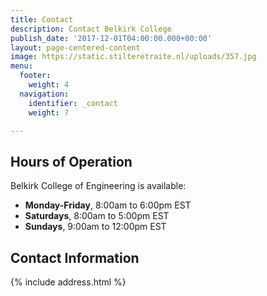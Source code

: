 ```yaml
---
title: Contact
description: Contact Belkirk College
publish_date: '2017-12-01T04:00:00.000+00:00'
layout: page-centered-content
image: https://static.stilteretraite.nl/uploads/357.jpg
menu:
  footer:
    weight: 4
  navigation:
    identifier: _contact
    weight: 7

---
```

## Hours of Operation
Belkirk College of Engineering is available:

- **Monday-Friday**, 8:00am to 6:00pm EST
- **Saturdays**, 8:00am to 5:00pm EST
- **Sundays**, 9:00am to 12:00pm EST

## Contact Information
{% include address.html %}